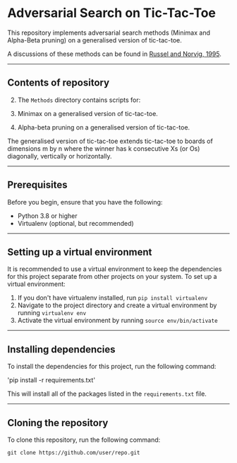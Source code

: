 # Adversarial Search on Tic-Tac-Toe

This repository implements adversarial search methods (Minimax and Alpha-Beta pruning) on a generalised version of tic-tac-toe.

A discussions of these methods can be found in [Russel and Norvig, 1995](https://zoo.cs.yale.edu/classes/cs470/materials/aima2010.pdf).

---

## Contents of repository

2. The `Methods` directory contains scripts for:

  1. Minimax on a generalised version of tic-tac-toe.

  2. Alpha-beta pruning on a generalised version of tic-tac-toe.

The generalised version of tic-tac-toe extends tic-tac-toe to boards of dimensions
m by n where the winner has k consecutive Xs (or Os) diagonally, vertically or
horizontally.

---

## Prerequisites

Before you begin, ensure that you have the following:

- Python 3.8 or higher
- Virtualenv (optional, but recommended)

---

## Setting up a virtual environment

It is recommended to use a virtual environment to keep the dependencies for this project separate from other projects on your system. To set up a virtual environment:

1. If you don't have virtualenv installed, run `pip install virtualenv`
2. Navigate to the project directory and create a virtual environment by running `virtualenv env`
3. Activate the virtual environment by running `source env/bin/activate`

---

## Installing dependencies

To install the dependencies for this project, run the following command:

'pip install -r requirements.txt'

This will install all of the packages listed in the `requirements.txt` file.

---

## Cloning the repository

To clone this repository, run the following command:

`git clone https://github.com/user/repo.git`
